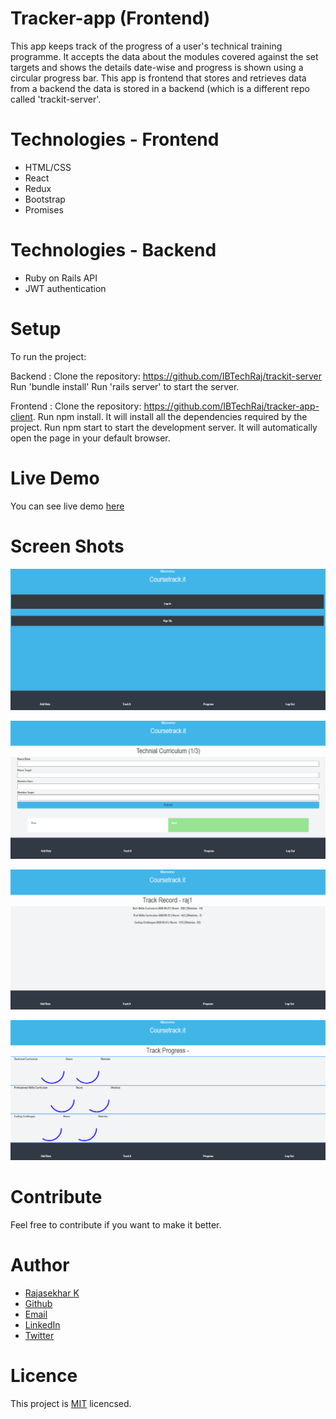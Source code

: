 # Tracker-app (Frontend)

This app keeps track of the progress of a user's technical training programme.  It accepts the data about the modules covered against the set targets and shows the details date-wise and progress is shown using a circular progress bar. This app is frontend that stores and retrieves data from a backend the data is stored in a backend (which is a different repo called 'trackit-server'.

# Technologies - Frontend

- HTML/CSS
- React
- Redux
- Bootstrap
- Promises

# Technologies - Backend

- Ruby on Rails API
- JWT authentication

# Setup

To run the project:

Backend : Clone the repository: https://github.com/IBTechRaj/trackit-server
Run 'bundle install'
Run 'rails server' to start the server.

Frontend : Clone the repository: https://github.com/IBTechRaj/tracker-app-client.
Run npm install. It will install all the dependencies required by the project.
Run npm start to start the development server. It will automatically open the page in your default browser.

# Live Demo

You can see live demo [ here ](http://tracking-client.herokuapp.com/)

# Screen Shots

![weather screen shot 1](/images/track1.png)

![weather screen shot 2](/images/track2.png)

![weather screen shot 3](/images/track3.png)

![weather screen shot 4](/images/track4.png)

# Contribute

Feel free to contribute if you want to make it better.

# Author

* [Rajasekhar K ](https://ibtechraj.github.io/RajPortfolio/)
* [Github](https://github.com/IBTechRaj)
* [Email](krs30018@gmail.com)
* [LinkedIn](https://www.linkedin.com/in/rajkatakamsetty/)
* [Twitter](https://twitter.com/IBTechRaj) 

# Licence
This project is [MIT](https://github.com/IBTechRaj/tracker-app-client/blob/master/LICENSE) licencsed.